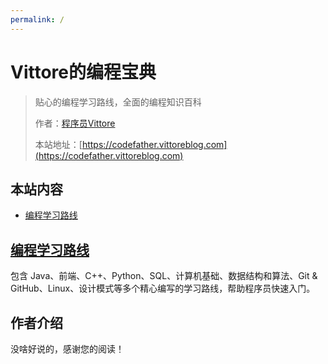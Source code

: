 ```yaml
---
permalink: /
---
```


# Vittore的编程宝典

> 贴心的编程学习路线，全面的编程知识百科
>
> 作者：[程序员Vittore](https://github.com/vittorezhang)
>
> 本站地址：[https://codefather.vittoreblog.com](https://codefather.vittoreblog.com)

## 本站内容

- [编程学习路线](/学习路线)


## [编程学习路线](/学习路线)

包含 Java、前端、C++、Python、SQL、计算机基础、数据结构和算法、Git & GitHub、Linux、设计模式等多个精心编写的学习路线，帮助程序员快速入门。

## 作者介绍

没啥好说的，感谢您的阅读！
